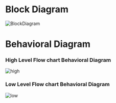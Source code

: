 # Block Diagram
![BlockDiagram](https://user-images.githubusercontent.com/85895650/157017682-65b22862-17e8-41f9-b713-15037665c887.png)

# Behavioral Diagram
### High Level Flow chart Behavioral Diagram

![high](https://user-images.githubusercontent.com/85895650/157006887-8967c43b-fb41-4e2c-a973-370e97d7284a.png)
### Low Level Flow chart Behavioral Diagram

![low](https://user-images.githubusercontent.com/85895650/157006902-542e9a9e-866e-4bf9-9d9a-a5055846d070.png)






